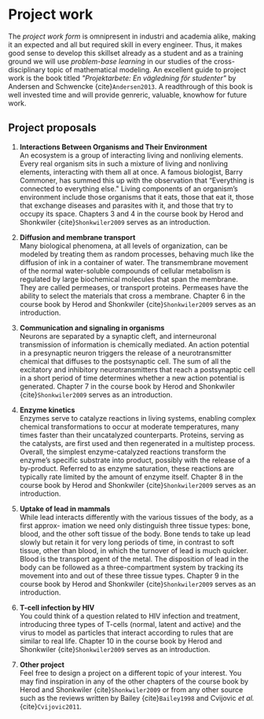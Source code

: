 # Project work

The *project work form* is omnipresent in industri and academia alike, making it an expected and all but required skill in every engineer. Thus, it makes good sense to develop this skillset already as a student and as a training ground we will use *problem-base learning* in our studies of the cross-disciplinary topic of mathematical modeling. An excellent guide to project work is the book titled *"Projektarbete: En vägledning för studenter"* by Andersen and Schwencke {cite}`Andersen2013`. A readthrough of this book is well invested time and will provide genreric, valuable, knowhow for future work.

## Project proposals

1. **Interactions Between Organisms and Their Environment** <br> 
An ecosystem is a group of interacting living and nonliving elements. Every real organism sits in such a mixture of living and nonliving elements, interacting with them all at once. A famous biologist, Barry Commoner, has summed this up with the observation that “Everything is connected to everything else." Living components of an organism’s environment include those organisms that it eats, those that eat it, those that exchange diseases and parasites with it, and those that try to occupy its space. Chapters 3 and 4 in the course book by Herod and Shonkwiler {cite}`Shonkwiler2009` serves as an introduction.

2. **Diffusion and membrane transport** <br>
Many biological phenomena, at all levels of organization, can be modeled by treating them as random processes, behaving much like the diffusion of ink in a container of water. The transmembrane movement of the normal water-soluble compounds of cellular metabolism is regulated by large biochemical molecules that span the membrane. They are called permeases, or transport proteins. Permeases have the ability to select the materials that cross a membrane. Chapter 6 in the course book by Herod and Shonkwiler {cite}`Shonkwiler2009` serves as an introduction. 

3. **Communication and signaling in organisms** <br>
Neurons are separated by a synaptic cleft, and interneuronal transmission of information is chemically mediated. An action potential in a presynaptic neuron triggers the release of a neurotransmitter chemical that diffuses to the postsynaptic cell. The sum of all the excitatory and inhibitory neurotransmitters that reach a postsynaptic cell in a short period of time determines whether a new action potential is generated. Chapter 7 in the course book by Herod and Shonkwiler {cite}`Shonkwiler2009` serves as an introduction.

4. **Enzyme kinetics** <br>
Enzymes serve to catalyze reactions in living systems, enabling complex chemical transformations to occur at moderate temperatures, many times faster than their uncatalyzed counterparts. Proteins, serving as the catalysts, are first used and then regenerated in a multistep process. Overall, the simplest enzyme-catalyzed reactions transform the enzyme’s specific substrate into product, possibly with the release of a by-product. Referred to as enzyme saturation, these reactions are typically rate limited by the amount of enzyme itself. Chapter 8 in the course book by Herod and Shonkwiler {cite}`Shonkwiler2009` serves as an introduction.

5. **Uptake of lead in mammals** <br>
While lead interacts differently with the various tissues of the body, as a first approx- imation we need only distinguish three tissue types: bone, blood, and the other soft tissue of the body. Bone tends to take up lead slowly but retain it for very long periods of time, in contrast to soft tissue, other than blood, in which the turnover of lead is much quicker. Blood is the transport agent of the metal. The disposition of lead in the body can be followed as a three-compartment system by tracking its movement into and out of these three tissue types. Chapter 9 in the course book by Herod and Shonkwiler {cite}`Shonkwiler2009` serves as an introduction.

6. **T-cell infection by HIV** <br>
You could think of a question related to HIV infection and treatment, introducing three types of T-cells (normal, latent and active) and the virus to model as particles that interact according to rules that are similar to real life. Chapter 10 in the course book by Herod and Shonkwiler {cite}`Shonkwiler2009` serves as an introduction.

7. **Other project** <br>
Feel free to design a project on a different topic of your interest. You may find inspiration in any of the other chapters of the course book by Herod and Shonkwiler {cite}`Shonkwiler2009` or from any other source such as the reviews written by Bailey {cite}`Bailey1998` and Cvijovic *et al.* {cite}`Cvijovic2011`.
